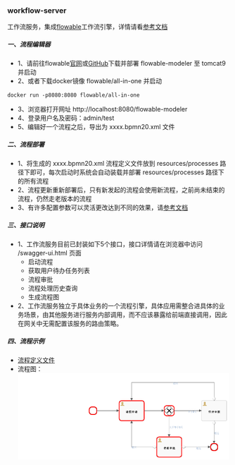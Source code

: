 ### workflow-server
工作流服务，集成[flowable](https://www.flowable.org)工作流引擎，详情请看[参考文档](https://www.flowable.org/docs/userguide/index.html)

##### 一、流程编辑器
- 1、请前往flowable[官网](https://www.flowable.org)或[GitHub](https://github.com/flowable/flowable-engine/releases)下载并部署 flowable-modeler 至 tomcat9 并启动
- 2、或者下载docker镜像 flowable/all-in-one 并启动
```
docker run -p8080:8080 flowable/all-in-one
```
- 3、浏览器打开网址 http://localhost:8080/flowable-modeler 
- 4、登录用户名及密码：admin/test
- 5、编辑好一个流程之后，导出为 xxxx.bpmn20.xml 文件

##### 二、流程部署
- 1、将生成的 xxxx.bpmn20.xml 流程定义文件放到 resources/processes 路径下即可，每次启动时系统会自动装载并部署 resources/processes 路径下的所有流程
- 2、流程更新重新部署后，只有新发起的流程会使用新流程，之前尚未结束的流程，仍然走老版本的流程
- 3、有许多配置参数可以灵活更改达到不同的效果，请[参考文档](https://www.flowable.org/docs/userguide/index.html)

##### 三、接口说明
- 1、工作流服务目前已封装如下5个接口，接口详情请在浏览器中访问 /swagger-ui.html 页面
    - 启动流程
    - 获取用户待办任务列表
    - 流程审批
    - 流程处理历史查询
    - 生成流程图
- 2、工作流服务独立于具体业务的一个流程引擎，具体应用需整合进具体的业务场景，由其他服务进行服务内部调用，而不应该暴露给前端直接调用，因此在网关中无需配置该服务的路由策略。

##### 四、流程示例
- [流程定义文件](src/main/resources/processes/测试请假流程.bpmn20.xml)
- 流程图：
![流程图](../../doc/images/diagram.png)